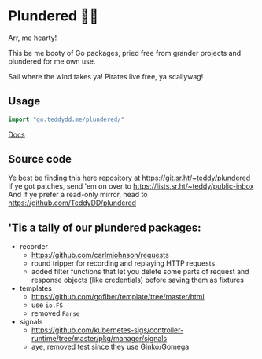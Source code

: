 # Plundered 🏴‍☠

Arr, me hearty!

This be me booty of Go packages, pried free from grander projects and plundered for me own use.

Sail where the wind takes ya! Pirates live free, ya scallywag!

## Usage

```go
import "go.teddydd.me/plundered/"
```

[Docs](https://godocs.io/go.teddydd.me/plundered)

## Source code

Ye best be finding this here repository at https://git.sr.ht/~teddy/plundered
If ye got patches, send 'em on over to https://lists.sr.ht/~teddy/public-inbox
And if ye prefer a read-only mirror, head to https://github.com/TeddyDD/plundered

## 'Tis a tally of our plundered packages:

- recorder
    - https://github.com/carlmjohnson/requests
    - round tripper for recording and replaying HTTP requests
    - added filter functions that let you delete some parts of request and
    response objects (like credentials) before saving them as fixtures
- templates
    - https://github.com/gofiber/template/tree/master/html
    - use `io.FS`
    - removed `Parse`
- signals
    - https://github.com/kubernetes-sigs/controller-runtime/tree/master/pkg/manager/signals
    - aye, removed test since they use Ginko/Gomega
